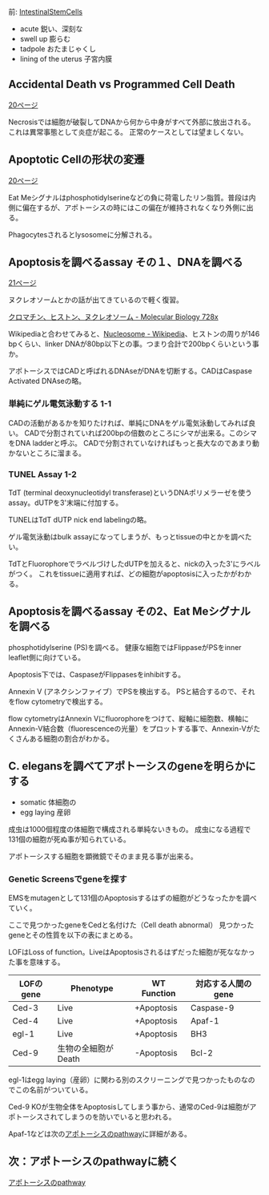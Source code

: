 前: [IntestinalStemCells](IntestinalStemCells.md)


- acute 鋭い、深刻な
- swell up 膨らむ
- tadpole おたまじゃくし
- lining of the uterus 子宮内膜

## Accidental Death vs Programmed Cell Death

[20ページ](https://karino2.github.io/ImageGallery/CellBiology706x3.html#lg=1&slide=19)

Necrosisでは細胞が破裂してDNAから何から中身がすべて外部に放出される。
これは異常事態として炎症が起こる。
正常のケースとしては望ましくない。

## Apoptotic Cellの形状の変遷

[20ページ](https://karino2.github.io/ImageGallery/CellBiology706x3.html#lg=1&slide=19)

Eat Meシグナルはphosphotidylserineなどの負に荷電したリン脂質。普段は内側に偏在するが、アポトーシスの時にはこの偏在が維持されなくなり外側に出る。

Phagocytesされるとlysosomeに分解される。

## Apoptosisを調べるassay その１、DNAを調べる

[21ページ](https://karino2.github.io/ImageGallery/CellBiology706x3.html#lg=1&slide=20)

ヌクレオソームとかの話が出てきているので軽く復習。

[クロマチン、ヒストン、ヌクレオソーム - Molecular Biology 728x](https://karino2.github.io/MolecularBiology728x/%E3%82%AF%E3%83%AD%E3%83%9E%E3%83%81%E3%83%B3%E3%80%81%E3%83%92%E3%82%B9%E3%83%88%E3%83%B3%E3%80%81%E3%83%8C%E3%82%AF%E3%83%AC%E3%82%AA%E3%82%BD%E3%83%BC%E3%83%A0)

Wikipediaと合わせてみると、[Nucleosome - Wikipedia](https://en.wikipedia.org/wiki/Nucleosome#cite_ref-diffbp_11-0)、ヒストンの周りが146 bpくらい、linker DNAが80bp以下との事。つまり合計で200bpくらいという事か。

アポトーシスではCADと呼ばれるDNAseがDNAを切断する。CADはCaspase Activated DNAseの略。

### 単純にゲル電気泳動する 1-1

CADの活動があるかを知りたければ、単純にDNAをゲル電気泳動してみれば良い。
CADで分割されていれば200bpの倍数のところにシマが出来る。このシマをDNA ladderと呼ぶ。
CADで分割されていなければもっと長大なのであまり動かないところに溜まる。

### TUNEL Assay 1-2

TdT (terminal deoxynucleotidyl transferase)というDNAポリメラーゼを使うassay。dUTPを3'末端に付加する。

TUNELはTdT dUTP nick end labelingの略。

ゲル電気泳動はbulk assayになってしまうが、もっとtissueの中とかを調べたい。

TdTとFluorophoreでラベルづけしたdUTPを加えると、nickの入った3'にラベルがつく。
これをtissueに適用すれば、どの細胞がapoptosisに入ったかがわかる。

## Apoptosisを調べるassay その2、Eat Meシグナルを調べる

phosphotidylserine (PS)を調べる。
健康な細胞ではFlippaseがPSをinner leaflet側に向けている。

Apoptosis下では、CaspaseがFlippasesをinhibitする。

Annexin V (アネクシンファイブ）でPSを検出する。
PSと結合するので、それをflow cytometryで検出する。

flow cytometryはAnnexin Vにfluorophoreをつけて、縦軸に細胞数、横軸にAnnexin-V結合数（fluorescenceの光量）をプロットする事で、Annexin-Vがたくさんある細胞の割合がわかる。

## C. elegansを調べてアポトーシスのgeneを明らかにする

- somatic 体細胞の
- egg laying 産卵

成虫は1000個程度の体細胞で構成される単純ないきもの。
成虫になる過程で131個の細胞が死ぬ事が知られている。

アポトーシスする細胞を顕微鏡でそのまま見る事が出来る。

### Genetic Screensでgeneを探す

EMSをmutagenとして131個のApoptosisするはずの細胞がどうなったかを調べていく。

ここで見つかったgeneをCedと名付けた（Cell death abnormal）
見つかったgeneとその性質を以下の表にまとめる。

LOFはLoss of function。LiveはApoptosisされるはずだった細胞が死ななかった事を意味する。

| LOFのgene | Phenotype | WT Function |対応する人間のgene|
| ---- | ---- | ---- | ---- |
| Ced-3 | Live | +Apoptosis | Caspase-9 |
| Ced-4 | Live | +Apoptosis | Apaf-1 |
| egl-1 | Live | +Apoptosis | BH3 |
| Ced-9 | 生物の全細胞がDeath | -Apoptosis | Bcl-2 |

egl-1はegg laying（産卵）に関わる別のスクリーニングで見つかったものなのでこの名前がついている。

Ced-9 KOが生物全体をApoptosisしてしまう事から、通常のCed-9は細胞がアポトーシスされてしまうのを防いでいると思われる。

Apaf-1などは次の[アポトーシスのpathway](アポトーシスのpathway.md)に詳細がある。

## 次：アポトーシスのpathwayに続く

[アポトーシスのpathway](アポトーシスのpathway.md)